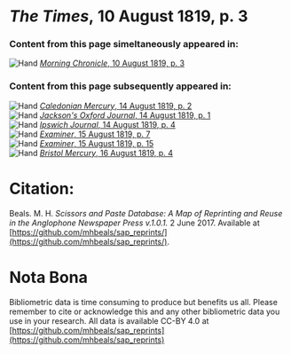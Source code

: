 # *The Times*, 10 August 1819, p. 3  
  
### Content from this page simeltaneously appeared in:  
![Hand](http://scissorsandpaste.net/wp-content/uploads/2017/06/smallhandpointer.png) [*Morning Chronicle*, 10 August 1819, p. 3](https://mhbeals.github.io/sap_html/Morning-Chronicle/Morning-Chronicle-10-August-1819-p-3)  
  
### Content from this page subsequently appeared in:  
![Hand](http://scissorsandpaste.net/wp-content/uploads/2017/06/smallhandpointer.png) [*Caledonian Mercury*, 14 August 1819, p. 2](https://mhbeals.github.io/sap_html/Caledonian-Mercury/Caledonian-Mercury-14-August-1819-p-2)  
![Hand](http://scissorsandpaste.net/wp-content/uploads/2017/06/smallhandpointer.png) [*Jackson's Oxford Journal*, 14 August 1819, p. 1](https://mhbeals.github.io/sap_html/Jackson's-Oxford-Journal/Jackson's-Oxford-Journal-14-August-1819-p-1)  
![Hand](http://scissorsandpaste.net/wp-content/uploads/2017/06/smallhandpointer.png) [*Ipswich Journal*, 14 August 1819, p. 4](https://mhbeals.github.io/sap_html/Ipswich-Journal/Ipswich-Journal-14-August-1819-p-4)  
![Hand](http://scissorsandpaste.net/wp-content/uploads/2017/06/smallhandpointer.png) [*Examiner*, 15 August 1819, p. 7](https://mhbeals.github.io/sap_html/Examiner/Examiner-15-August-1819-p-7)  
![Hand](http://scissorsandpaste.net/wp-content/uploads/2017/06/smallhandpointer.png) [*Examiner*, 15 August 1819, p. 15](https://mhbeals.github.io/sap_html/Examiner/Examiner-15-August-1819-p-15)  
![Hand](http://scissorsandpaste.net/wp-content/uploads/2017/06/smallhandpointer.png) [*Bristol Mercury*, 16 August 1819, p. 4](https://mhbeals.github.io/sap_html/Bristol-Mercury/Bristol-Mercury-16-August-1819-p-4)  


# Citation: 

Beals. M. H. *Scissors and Paste Database: A Map of Reprinting and Reuse in the Anglophone Newspaper Press v.1.0.1.* 2 June 2017. Available at [https://github.com/mhbeals/sap_reprints/](https://github.com/mhbeals/sap_reprints/). 

# Nota Bona

Bibliometric data is time consuming to produce but benefits us all. Please remember to cite or acknowledge this and any other bibliometric data you use in your research. All data is available CC-BY 4.0 at [https://github.com/mhbeals/sap_reprints](https://github.com/mhbeals/sap_reprints)